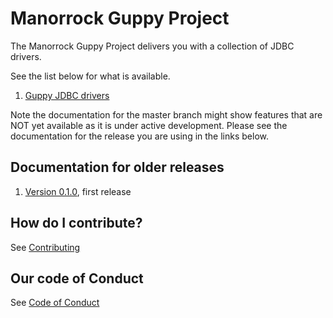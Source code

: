 
# Manorrock Guppy Project

The Manorrock Guppy Project delivers you with a collection of JDBC drivers.

See the list below for what is available.

1. [Guppy JDBC drivers](guppy/README.md)

Note the documentation for the master branch might show features that are NOT 
yet available as it is under active development. Please see the documentation
for the release you are using in the links below.

## Documentation for older releases

1. [Version 0.1.0](https://github.com/manorrock/guppy/tree/v0.1.0), first release

## How do I contribute?

See [Contributing](CONTRIBUTING.md)

## Our code of Conduct

See [Code of Conduct](CODE_OF_CONDUCT.md)
